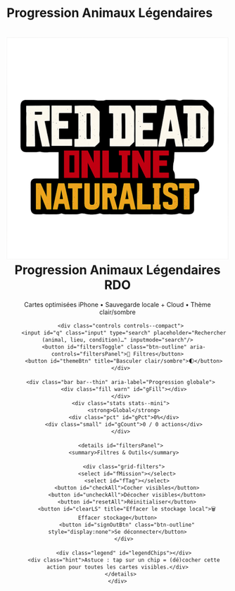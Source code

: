 # Progression Animaux Légendaires

<div id="app">

  <!-- AUTH OVERLAY -->
  <div id="authOverlay" hidden>
    <div id="authCard">
      <h2>Connexion</h2>
      <div id="authTabs">
        <button id="tabLogin" class="tab" aria-selected="true">Se connecter</button>
        <button id="tabSignup" class="tab" aria-selected="false">Créer un compte</button>
      </div>
      <div id="authForm">
        <input id="authEmail" type="email" placeholder="Email" autocomplete="email" />
        <input id="authPassword" type="password" placeholder="Mot de passe" autocomplete="current-password" />
        <button id="authSubmit">Se connecter</button>
        <div id="authActions">
          <button id="forgotBtn" class="btn-outline" type="button">Mot de passe oublié ?</button>
          <div id="authMsg"></div>
        </div>
      </div>
    </div>
  </div>

  <!-- RESET PASSWORD MODAL -->
  <div id="resetOverlay" hidden>
    <div id="resetCard" role="dialog" aria-modal="true">
      <h3>Définir un nouveau mot de passe</h3>
      <div id="resetForm">
        <input id="newPass" type="password" placeholder="Nouveau mot de passe" autocomplete="new-password" />
        <input id="newPass2" type="password" placeholder="Confirmer le mot de passe" autocomplete="new-password" />
        <button id="resetSubmit">Mettre à jour</button>
        <div id="resetMsg"></div>
      </div>
    </div>
  </div>

  <!-- CONFLICT MODAL -->
  <div id="conflictOverlay" hidden>
    <div id="conflictCard" role="dialog" aria-modal="true">
      <h3>Conflit de données</h3>
      <p>Les données locales et celles du cloud sont différentes. Que voulez-vous faire&nbsp;?</p>
      <div class="counts">
        <span id="localCount">Local&nbsp;: 0 actions cochées</span>
        <span id="cloudCount">Cloud&nbsp;: 0 actions cochées</span>
      </div>
      <div class="btn-row">
        <button id="keepLocalBtn" class="btn-primary">Conserver les données locales</button>
        <button id="useCloudBtn" class="btn-ghost">Utiliser les données du cloud</button>
      </div>
    </div>
  </div>

  <header class="app-header">
    <div class="wrap">
      <h1><img src="assets/img/favicon.png" alt="Logo" class="logo"> Progression Animaux Légendaires RDO</h1>
      <div class="sub">Cartes optimisées iPhone • Sauvegarde locale + Cloud • Thème clair/sombre</div>

      <div class="controls controls--compact">
        <input id="q" class="input" type="search" placeholder="Rechercher (animal, lieu, condition)…" inputmode="search"/>
        <button id="filtersToggle" class="btn-outline" aria-controls="filtersPanel">🔎 Filtres</button>
        <button id="themeBtn" title="Basculer clair/sombre">🌓</button>
      </div>

      <div class="bar bar--thin" aria-label="Progression globale">
        <div class="fill warn" id="gFill"></div>
      </div>
      <div class="stats stats--mini">
        <strong>Global</strong>
        <div class="pct" id="gPct">0%</div>
        <div class="small" id="gCount">0 / 0 actions</div>
      </div>

      <details id="filtersPanel">
        <summary>Filtres & Outils</summary>

        <div class="grid-filters">
          <select id="fMission"></select>
          <select id="fTag"></select>
          <button id="checkAll">Cocher visibles</button>
          <button id="uncheckAll">Décocher visibles</button>
          <button id="resetAll">Réinitialiser</button>
          <button id="clearLS" title="Effacer le stockage local">🗑️ Effacer stockage</button>
          <button id="signOutBtn" class="btn-outline" style="display:none">Se déconnecter</button>
        </div>

        <div class="legend" id="legendChips"></div>
        <div class="hint">Astuce : tap sur un chip = (dé)cocher cette action pour toutes les cartes visibles.</div>
      </details>
    </div>
  </header>

  <main>
    <section id="groups" class="grid"></section>
  </main>

</div>